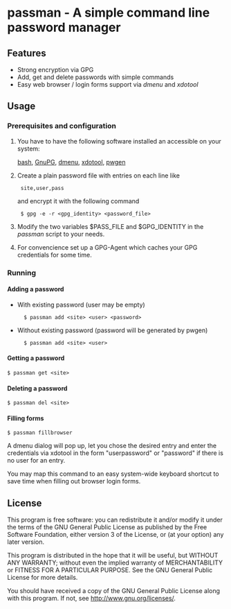 # passman - A simple command line password manager

## Features

* Strong encryption via GPG
* Add, get and delete passwords with simple commands
* Easy web browser / login forms support via *dmenu* and *xdotool*

## Usage

### Prerequisites and configuration

1. You have to have the following software installed an accessible on your system:

    [bash](http://www.gnu.org/software/bash/),
    [GnuPG](http://www.gnupg.org/),
    [dmenu](http://tools.suckless.org/dmenu/),
    [xdotool](http://www.semicomplete.com/projects/xdotool/),
    [pwgen](http://sourceforge.net/projects/pwgen/)

2. Create a plain password file with entries on each line like

        site,user,pass

    and encrypt it with the following command

        $ gpg -e -r <gpg_identity> <password_file>

3. Modify the two variables $PASS_FILE and $GPG_IDENTITY in the *passman* script to your needs.

4. For convencience set up a GPG-Agent which caches your GPG credentials for some time.

### Running

#### Adding a password

* With existing password (user may be empty)

        $ passman add <site> <user> <password>

* Without existing password (password will be generated by pwgen)

        $ passman add <site> <user>

#### Getting a password

    $ passman get <site>

#### Deleting a password

    $ passman del <site>

#### Filling forms

    $ passman fillbrowser

A dmenu dialog will pop up, let you chose the desired entry and enter the credentials via xdotool
in the form "user<tab>password<enter>" or "password<enter>" if there is no user for an entry.

You may map this command to an easy system-wide keyboard shortcut to save time when filling out
browser login forms.

## License

This program is free software: you can redistribute it and/or modify
it under the terms of the GNU General Public License as published by
the Free Software Foundation, either version 3 of the License, or
(at your option) any later version.

This program is distributed in the hope that it will be useful,
but WITHOUT ANY WARRANTY; without even the implied warranty of
MERCHANTABILITY or FITNESS FOR A PARTICULAR PURPOSE.  See the
GNU General Public License for more details.

You should have received a copy of the GNU General Public License
along with this program.  If not, see <http://www.gnu.org/licenses/>.